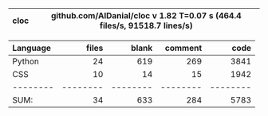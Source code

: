 cloc|github.com/AlDanial/cloc v 1.82  T=0.07 s (464.4 files/s, 91518.7 lines/s)
--- | ---

Language|files|blank|comment|code
:-------|-------:|-------:|-------:|-------:
Python|24|619|269|3841
CSS|10|14|15|1942
--------|--------|--------|--------|--------
SUM:|34|633|284|5783
